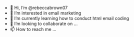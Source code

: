 - 👋 Hi, I’m @rebeccabrown07
- 👀 I’m interested in email marketing
- 🌱 I’m currently learning how to conduct html email coding
- 💞️ I’m looking to collaborate on ...
- 📫 How to reach me ...

<!---
rebeccabrown07/rebeccabrown07 is a ✨ special ✨ repository because its `README.md` (this file) appears on your GitHub profile.
You can click the Preview link to take a look at your changes.
--->
